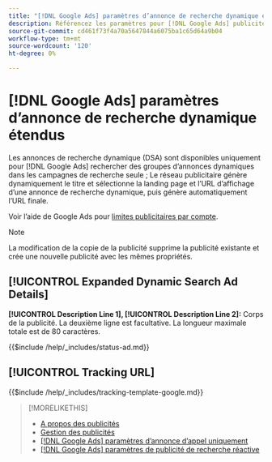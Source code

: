 ```yaml
---
title: "[!DNL Google Ads] paramètres d’annonce de recherche dynamique étendue"
description: Référencez les paramètres pour [!DNL Google Ads] publicités de recherche dynamique étendues.
source-git-commit: cd461f73f4a70a5647844a6075ba1c65d64a9b04
workflow-type: tm+mt
source-wordcount: '120'
ht-degree: 0%

---
```


# [!DNL Google Ads] paramètres d’annonce de recherche dynamique étendus

Les annonces de recherche dynamique (DSA) sont disponibles uniquement pour [!DNL Google Ads] rechercher des groupes d’annonces dynamiques dans les campagnes de recherche seule ; Le réseau publicitaire génère dynamiquement le titre et sélectionne la landing page et l’URL d’affichage d’une annonce de recherche dynamique, puis génère automatiquement l’URL finale.

Voir l’aide de Google Ads pour [limites publicitaires par compte](https://support.google.com/google-ads/answer/6372658?hl=en).

>[!NOTE]
>
>La modification de la copie de la publicité supprime la publicité existante et crée une nouvelle publicité avec les mêmes propriétés.

## [!UICONTROL Expanded Dynamic Search Ad Details]

**[!UICONTROL Description Line 1], [!UICONTROL Description Line 2]:** Corps de la publicité. La deuxième ligne est facultative. La longueur maximale totale est de 80 caractères.

<!-- **[!UICONTROL Status]:** -->

{{$include /help/_includes/status-ad.md}}

## [!UICONTROL Tracking URL]

<!-- **[!UICONTROL Tracking Template]:** -->

{{$include /help/_includes/tracking-template-google.md}}

>[!MORELIKETHIS]
>
>* [A propos des publicités](ad-about.md)
>* [Gestion des publicités](ad-manage.md)
>* [[!DNL Google Ads] paramètres d’annonce d’appel uniquement](ad-settings-google-call.md)
>* [[!DNL Google Ads] paramètres de publicité de recherche réactive](ad-settings-google-rsa.md)

